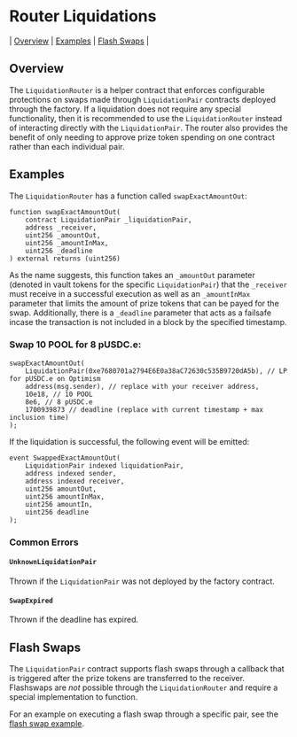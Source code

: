# Router Liquidations

| [Overview](#overview)
| [Examples](#examples)
| [Flash Swaps](#flash-swaps)
|

## Overview

The `LiquidationRouter` is a helper contract that enforces configurable protections on swaps made through `LiquidationPair` contracts deployed through the factory. If a liquidation does not require any special functionality, then it is recommended to use the `LiquidationRouter` instead of interacting directly with the `LiquidationPair`. The router also provides the benefit of only needing to approve prize token spending on one contract rather than each individual pair.

## Examples

The `LiquidationRouter` has a function called `swapExactAmountOut`:

```solidity
function swapExactAmountOut(
    contract LiquidationPair _liquidationPair,
    address _receiver,
    uint256 _amountOut,
    uint256 _amountInMax,
    uint256 _deadline
) external returns (uint256)
```

As the name suggests, this function takes an `_amountOut` parameter (denoted in vault tokens for the specific `LiquidationPair`) that the `_receiver` must receive in a successful execution as well as an `_amountInMax` parameter that limits the amount of prize tokens that can be payed for the swap. Additionally, there is a `_deadline` parameter that acts as a failsafe incase the transaction is not included in a block by the specified timestamp.

### Swap 10 POOL for 8 pUSDC.e:

```solidity
swapExactAmountOut(
    LiquidationPair(0xe7680701a2794E6E0a38aC72630c535B9720dA5b), // LP for pUSDC.e on Optimism
    address(msg.sender), // replace with your receiver address,
    10e18, // 10 POOL
    8e6, // 8 pUSDC.e
    1700939873 // deadline (replace with current timestamp + max inclusion time)
);
```

If the liquidation is successful, the following event will be emitted:

```solidity
event SwappedExactAmountOut(
    LiquidationPair indexed liquidationPair,
    address indexed sender,
    address indexed receiver,
    uint256 amountOut,
    uint256 amountInMax,
    uint256 amountIn,
    uint256 deadline
);
```

### Common Errors

#### `UnknownLiquidationPair`

Thrown if the `LiquidationPair` was not deployed by the factory contract.

#### `SwapExpired`

Thrown if the deadline has expired.

## Flash Swaps

The `LiquidationPair` contract supports flash swaps through a callback that is triggered after the prize tokens are transferred to the receiver. Flashswaps are *not* possible through the `LiquidationRouter` and require a special implementation to function.

For an example on executing a flash swap through a specific pair, see the [flash swap example](../flash-swap-liquidations/README.md).